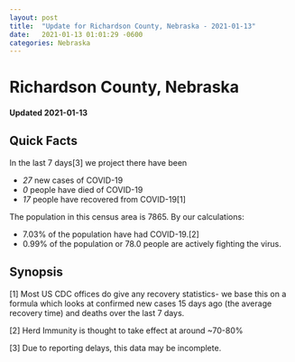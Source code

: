 ```yaml
---
layout: post
title:  "Update for Richardson County, Nebraska - 2021-01-13"
date:   2021-01-13 01:01:29 -0600
categories: Nebraska
---
```


# Richardson County, Nebraska
#### Updated 2021-01-13

## Quick Facts

In the last 7 days[3] we project there have been
- *27* new cases of COVID-19
- *0* people have died of COVID-19
- *17* people have recovered from COVID-19[1]

The population in this census area is 7865. By our calculations:
- 7.03% of the population have had COVID-19.[2]
- 0.99% of the population or 78.0 people are actively fighting the virus.

## Synopsis




[1] Most US CDC offices do give any recovery statistics- we base this on a formula which looks at confirmed new cases
15 days ago (the average recovery time) and deaths over the last 7 days.

[2] Herd Immunity is thought to take effect at around ~70-80%

[3] Due to reporting delays, this data may be incomplete.
 
    